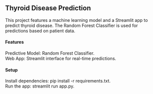 ## Thyroid Disease Prediction
This project features a machine learning model and a Streamlit app to predict thyroid disease. The Random Forest Classifier is used for predictions based on patient data.

#### Features
Predictive Model: Random Forest Classifier. <br>
Web App: Streamlit interface for real-time predictions.

#### Setup
Install dependencies: pip install -r requirements.txt. <br>
Run the app: streamlit run app.py.


